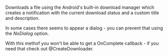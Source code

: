 Downloads a file using the Android's built-in download manager which creates a notification with the current download status and a custom title and description.

In some cases there seems to appear a dialog - you can prevent that using the _NoDialog_ option.

With this methof you won't be able to get a OnComplete callback - if you need that check out @CreateDownloader.
